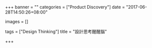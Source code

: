 +++
banner = ""
categories = ["Product Discovery"]
date = "2017-06-28T14:50:26+08:00"

images = []

tags = ["Design Thinking"]
title = "設計思考醒醒腦"

+++

<!--more-->

